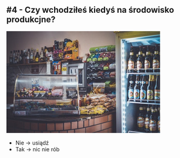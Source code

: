 ## #4 - Czy wchodziłeś kiedyś na środowisko produkcjne?

![](./resources/img/refrigerator.jpeg)

- Nie -> usiądź
- Tak -> nic nie rób